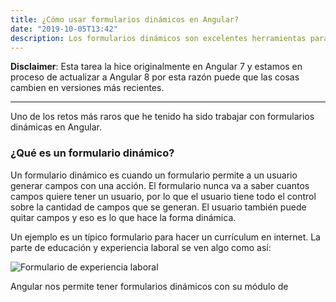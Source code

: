 ```yaml
---
title: ¿Cómo usar formularios dinámicos en Angular?
date: "2019-10-05T13:42"
description: Los formularios dinámicos son excelentes herramientas para conseguir información sobre tus usuarios. La verdad es que a veces son confusos de construir pero aquí les escribo sobre como resolví este problema.
---
```


**Disclaimer**: Esta tarea la hice originalmente en Angular 7 y estamos en proceso de actualizar a Angular 8 por esta razón puede que las cosas cambien en versiones más recientes.

----------

Uno de los retos más raros que he tenido ha sido trabajar con formularios dinámicas en Angular.

### ¿Qué es un formulario dinámico?

Un formulario dinámico es cuando un formulario permite a un usuario generar campos con una acción. El formulario nunca va a saber cuantos campos quiere tener un usuario, por lo que el usuario tiene todo el control sobre la cantidad de campos que se generan. El usuario también puede quitar campos y eso es lo que hace la forma dinámica.

Un ejemplo es un típico formulario para hacer un currículum en internet. La parte de educación y experiencia laboral se ven algo como así:

![Formulario de experiencia laboral](./formulario_dinamico.png)


Angular nos permite tener formularios dinámicos con su módulo de
